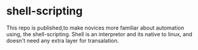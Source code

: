 # shell-scripting
This repo is published,to make novices more familiar about automation using, the shell-scripting. Shell is an interpretor and its native to linux, and doesn't need any extra layer for transalation.
